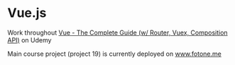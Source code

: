 # Vue.js

Work throughout
[Vue - The Complete Guide (w/ Router, Vuex, Composition API)](https://www.udemy.com/course/vuejs-2-the-complete-guide/)
on Udemy

Main course project (project 19) is currently deployed on www.fotone.me
